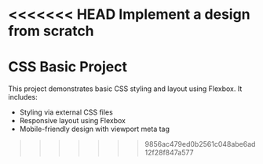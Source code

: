 <<<<<<< HEAD
Implement a design from scratch
=======
# CSS Basic Project

This project demonstrates basic CSS styling and layout using Flexbox. It includes:
- Styling via external CSS files
- Responsive layout using Flexbox
- Mobile-friendly design with viewport meta tag
>>>>>>> 9856ac479ed0b2561c048abe6ad12f28f847a577
